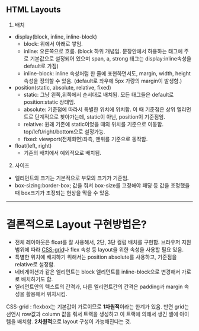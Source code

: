 ## HTML Layouts

1. 배치

- display(block, inline, inline-block)
  - block: 위에서 아래로 쌓임.
  - inline: 오른쪽으로 흐름. (block 하위 개념임. 문장안에서 하용하는 태그에 주로 기본값으로 설정되어 있으며 span, a, strong 태그는 display:inline속성을 default로 가짐)
  - inline-block: inline 속성처럼 한 줄에 표현하면서도, margin, width, height 속성을 정의할 수 있음. (default로 좌우에 5px 가량의 margin이 발생함.)
- position(static, absolute, relative, fixed)
  - static: 그냥 왼쪽,위쪽에서 순서대로 배치됨. 모든 태그들은 default로 position:static 상태임.
  - absolute: 기준점에 따라서 특별한 위치에 위치함. 이 때 기준점은 상위 엘리먼트로 단계적으로 찾아가는데, static이 아닌, position이 기준점임.
  - relative: 원래 기존에 static이었을 때의 위치를 기준으로 이동함. top/left/right/bottom으로 설정가능.
  - fixed: viewport(전체화면)좌측, 맨위를 기준으로 동작함.
- float(left, right)
  - 기존의 배치에서 예외적으로 배치됨.

2. 사이즈

- 엘리먼트의 크기는 기본적으로 부모의 크기가 기준임.
- box-sizing:border-box; 값을 줘서 box-size를 고정해야 패딩 등 값을 조정했을 때 box크기가 조정되는 현상을 막을 수 있음.

---

# 결론적으로 Layout 구현방법은?

- 전체 레이아웃은 float를 잘 사용해서, 2단, 3단 컬럼 배치를 구현함. 브라우저 지원범위에 따라 [CSS-grid](#CSS-grid)나 flex 속성 등 layout을 위한 속성을 사용할 필요 있음.
- 특별한 위치에 배치하기 위해서는 position absolute를 사용하고, 기준점을 relative로 설정함.
- 네비게이션과 같은 엘리먼트는 block 엘리먼트를 inline-block으로 변경해서 가로로 배치하기도 함.
- 엘리먼트안의 텍스트의 간격과, 다른 엘리먼트간의 간격은 padding과 margin 속성을 활용해서 위치시킴.

CSS-grid<a id="CSS-grid"></a> : flexbox는 기본값이 가로이므로 **1차원적**이라는 한계가 있음. 반면 grid는 선언시 row값과 column 값을 줘서 트랙을 생성하고 이 트랙에 의해서 생긴 셀에 아이템을 배치함. **2차원적**으로 layout 구성이 가능해진다는 것.
